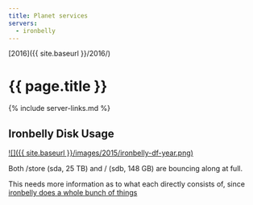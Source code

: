 ```yaml
---
title: Planet services
servers:
  - ironbelly
---
```


[2016]({{ site.baseurl }}/2016/)

# {{ page.title }}

{% include server-links.md %}

## Ironbelly Disk Usage

[![]({{ site.baseurl }}/images/2015/ironbelly-df-year.png)](http://munin.openstreetmap.org/openstreetmap/ironbelly.openstreetmap/df.html)

Both /store (sda, 25 TB) and / (sdb, 148 GB) are bouncing along at full.

This needs more information as to what each directly consists of, since [ironbelly does a whole bunch of things](https://hardware.openstreetmap.org/servers/ironbelly.openstreetmap.org/)
